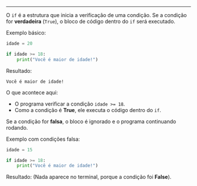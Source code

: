 
---
O `if` é a estrutura que inicia a verificação de uma condição.
Se a condição for **verdadeira** (`True`), o bloco de código dentro do `if` será executado.

Exemplo básico:
```python
idade = 20

if idade >= 18:
	print("Você é maior de idade!")
```

Resultado:
```
Você é maior de idade!
```

O que acontece aqui:
- O programa verificar a condição `idade >= 18`.
- Como a condição  é **True**, ele executa o código dentro do `if`. 

Se a condição for **falsa**, o bloco é ignorado e o programa continuando rodando.

Exemplo com condições falsa:
```python
idade = 15

if idade >= 18:
    print("Você é maior de idade!")
```

Resultado: (Nada aparece no terminal, porque a condição foi **False**).


